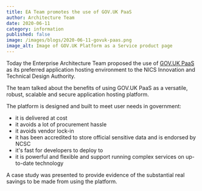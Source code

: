 ```yaml
---
title: EA Team promotes the use of GOV.UK PaaS
author: Architecture Team
date: 2020-06-11
category: information
published: false
image: /images/blogs/2020-06-11-govuk-paas.png
image_alt: Image of GOV.UK Platform as a Service product page
---
```


Today the Enterprise Architecture Team proposed the use of [GOV.UK PaaS](https://www.cloud.service.gov.uk) as its preferred application hosting environment to the NICS Innovation and Technical Design Authority.

The team talked about the benefits of using GOV.UK PaaS as a versatile, robust, scalable and secure application hosting platform.

The platform is designed and built to meet user needs in government:

- it is delivered at cost
- it avoids a lot of procurement hassle
- it avoids vendor lock-in
- it has been accredited to store official sensitive data and is endorsed by NCSC
- it's fast for developers to deploy to
- it is powerful and flexible and support running complex services on up-to-date technology

A case study was presented to provide evidence of the substantial real savings to be made from using the platform.
